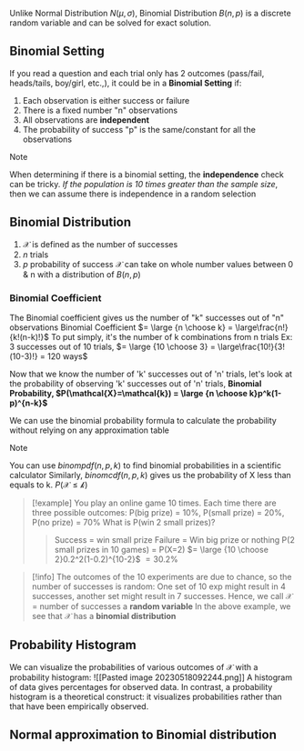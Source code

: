 Unlike Normal Distribution $N(\mu,\sigma)$, Binomial Distribution $B(n,p)$ is a discrete random variable and can be solved for exact solution.
## Binomial Setting
If you read a question and each trial only has 2 outcomes (pass/fail, heads/tails, boy/girl, etc.,), it could be in a **Binomial Setting** if:
1. Each observation is either success or failure
2. There is a fixed number "n" observations
3. All observations are **independent**
4. The probability of success "p" is the same/constant for all the observations
> [!note]
> When determining if there is a binomial setting, the **independence** check can be tricky. 
> 	*If the population is 10 times greater than the sample size*, then we can assume there is independence in a random selection

## Binomial Distribution
1. $\mathcal{X}$ is defined as the number of successes
2. $n$ trials
3. $p$ probability of success
$\mathcal{X}$ can take on whole number values between 0 & n with a distribution of $B(n,p)$

### Binomial Coefficient
The Binomial coefficient gives us the number of "k" successes out of "n" observations
	Binomial Coefficient $= \large {n \choose k} = \large\frac{n!}{k!(n-k)!}$
To put simply, it's the number of k combinations from n trials
Ex: 3 successes out of 10 trials,
$= \large {10 \choose 3} = \large\frac{10!}{3!(10-3)!} = 120 ways$

Now that we know the number of 'k' successes out of 'n' trials, let's look at the probability of observing 'k' successes out of 'n' trials,
	**Binomial Probability, $P(\mathcal{X}=\mathcal{k}) = \large {n \choose k}p^k(1-p)^{n-k}$**

We can use the binomial probability formula to calculate the probability without relying on any approximation table
> [!note]
> You can use $binompdf(n,p,k)$ to find binomial probabilities in a scientific calculator
> Similarly, $binomcdf(n,p,k)$ gives us the probability of X less than equals to k. $P(\mathcal{X} \le \mathcal{k})$

> [!example]
> You play an online game 10 times. Each time there are three possible outcomes: P(big prize) = 10%, P(small prize) = 20%, P(no prize) = 70%
> What is P(win 2 small prizes)?
> > Success = win small prize
> > Failure = Win big prize or nothing
> > P(2 small prizes in 10 games) = P(X=2)
> > $= \large {10 \choose 2}0.2^2(1-0.2)^{10-2}$
> > $= 30.2\%$

> [!info]
> The outcomes of the 10 experiments are due to chance, so the number of successes is random: One set of 10 exp might result in 4 successes, another set might result in 7 successes.
> Hence, we call $\mathcal{X}$ = number of successes a **random variable**
> In the above example, we see that $\mathcal{X}$ has a **binomial distribution**

## Probability Histogram
We can visualize the probabilities of various outcomes of $\mathcal{X}$ with a probability histogram:
![[Pasted image 20230518092244.png]]
A histogram of data gives percentages for observed data. In contrast, a probability histogram is a theoretical construct: it visualizes probabilities rather than that have been empirically observed.

## Normal approximation to Binomial distribution
